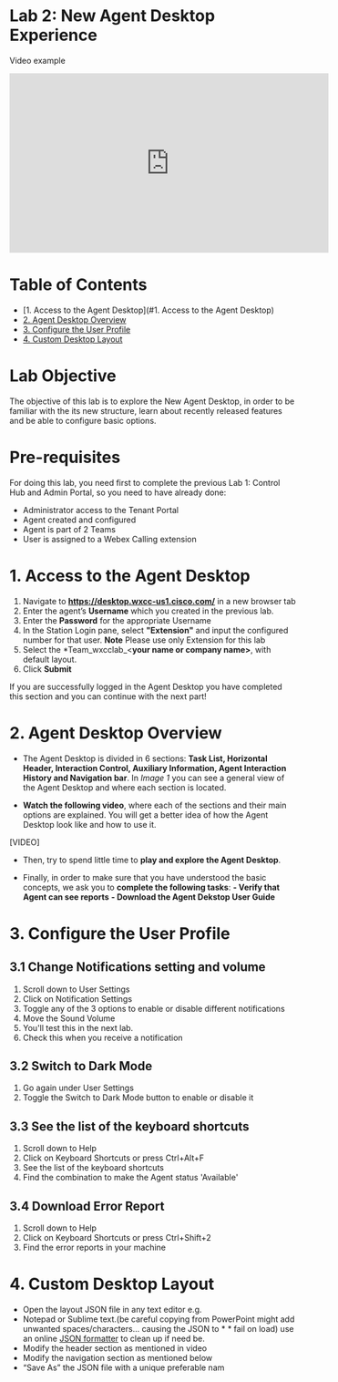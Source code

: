 # Lab 2: New Agent Desktop Experience

Video example

<iframe width="560" height="315" src="https://www.youtube.com/embed/KZgUvCKh284" frameborder="0" allow="accelerometer; autoplay; clipboard-write; encrypted-media; gyroscope; picture-in-picture" allowfullscreen></iframe>

# Table of Contents

- [1. Access to the Agent Desktop](#1. Access to the Agent Desktop)
- [2. Agent Desktop Overview](#2-customize-default-desktop-layout-with-logo-and-title)
- [3. Configure the User Profile](#3-upload-the-custom-desktop-layout-an-verify)
- [4. Custom Desktop Layout](#4-assign-header-widget-and-nav-bar-widget)


# Lab Objective

The objective of this lab is to explore the New Agent Desktop, in order to be familiar with the its new structure, learn about recently released features and be able to configure basic options.

# Pre-requisites

For doing this lab, you need first to complete the previous Lab 1: Control Hub and Admin Portal, so you need to have already done:
* Administrator access to the Tenant Portal
* Agent created and configured
* Agent is part of 2 Teams
* User is assigned to a Webex Calling extension


# 1. Access to the Agent Desktop

1. Navigate to **https://desktop.wxcc-us1.cisco.com/** in a new browser tab
2. Enter the agent’s **Username** which you created in the previous lab.
3. Enter the **Password** for the appropriate Username
4. In the Station Login pane, select **"Extension"** and input the configured number for that user. 
**Note** Please use only Extension for this lab
6. Select the *Team_wxcclab_<**your name or company name>**, with default layout. 
7. Click **Submit**
			
If you are successfully logged in the Agent Desktop you have completed this section and you can continue with the next part!



# 2. Agent Desktop Overview

* The Agent Desktop is divided in 6 sections: **Task List, Horizontal Header, Interaction Control, Auxiliary Information, Agent Interaction History and Navigation bar**. In *Image 1* you can see a general view of the Agent Desktop and where each section is located.




* **Watch the following video**, where each of the sections and their main options are explained. You will get a better idea of how the Agent Desktop look like and how to use it.

[VIDEO]


* Then, try to spend little time to **play and explore the Agent Desktop**.


* Finally, in order to make sure that you have understood the basic concepts, we ask you to **complete the following tasks**:
   **- Verify that Agent can see reports**
   **- Download the Agent Dekstop User Guide**


 


# 3. Configure the User Profile

## 3.1 Change Notifications setting and volume
1. Scroll down to User Settings
2. Click on Notification Settings
3. Toggle any of the 3 options to enable or disable different notifications
4. Move the Sound Volume
5. You'll test this in the next lab.
6. Check this when you receive a notification
		
## 3.2 Switch to Dark Mode
1. Go again under User Settings
2. Toggle the Switch to Dark Mode button to enable or disable it
		
## 3.3 See the list of the keyboard shortcuts
1. Scroll down to Help
2. Click on Keyboard Shortcuts or press Ctrl+Alt+F
3. See the list of the keyboard shortcuts
4. Find the combination to make the Agent status 'Available'
		
## 3.4 Download Error Report
1. Scroll down to Help
2. Click on Keyboard Shortcuts or press Ctrl+Shift+2
3. Find the error reports in your machine



# 4. Custom Desktop Layout
* Open the layout JSON file in any text editor e.g. 
* Notepad or Sublime text.(be careful copying from PowerPoint  might add unwanted spaces/characters... causing the JSON to * * fail on load) use an online [JSON formatter](https://jsonformatter.org/) to clean up if need be.​
* Modify the header section as mentioned in video
* Modify the navigation section as mentioned below​
* “Save As” the JSON file with a unique preferable nam


